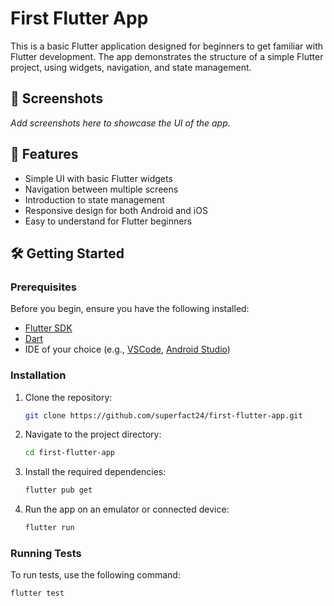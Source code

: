 # First Flutter App

This is a basic Flutter application designed for beginners to get familiar with Flutter development. The app demonstrates the structure of a simple Flutter project, using widgets, navigation, and state management.

## 📱 Screenshots

*Add screenshots here to showcase the UI of the app.*

## 🚀 Features

- Simple UI with basic Flutter widgets
- Navigation between multiple screens
- Introduction to state management
- Responsive design for both Android and iOS
- Easy to understand for Flutter beginners

## 🛠️ Getting Started

### Prerequisites

Before you begin, ensure you have the following installed:

- [Flutter SDK](https://flutter.dev/docs/get-started/install)
- [Dart](https://dart.dev/get-dart)
- IDE of your choice (e.g., [VSCode](https://code.visualstudio.com/), [Android Studio](https://developer.android.com/studio))

### Installation

1. Clone the repository:
    ```bash
    git clone https://github.com/superfact24/first-flutter-app.git
    ```

2. Navigate to the project directory:
    ```bash
    cd first-flutter-app
    ```

3. Install the required dependencies:
    ```bash
    flutter pub get
    ```

4. Run the app on an emulator or connected device:
    ```bash
    flutter run
    ```

### Running Tests

To run tests, use the following command:
```bash
flutter test

